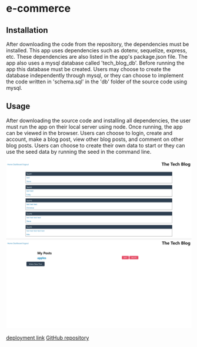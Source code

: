 # e-commerce
## Installation
After downloading the code from the repository, the dependencies must be installed. This app uses dependencies such as dotenv, sequelize, express, etc. These dependencies are also listed in the app's package.json file. The app also uses a mysql database called 'tech_blog_db'. Before running the app this database must be created. Users may choose to create the database independently through mysql, or they can choose to implement the code written in 'schema.sql' in the 'db' folder of the source code using mysql. 

## Usage
After downloading the source code and installing all dependencies, the user must run the app on their local server using node. Once running, the app can be viewed in the browser. Users can choose to login, create and account, make a blog post, view other blog posts, and comment on other blog posts. Users can choose to create their own data to start or they can use the seed data by running the seed in the command line.

![screenshot of tech-blog home](Assets/screenshot-1.png)
![screenshot of tech-blog dashboard](Assets/screenshot-2.png)

[deployment link](https://oguerra9.github.io/tech-blog/)
[GitHub repository](https://github.com/oguerra9/tech-blog)